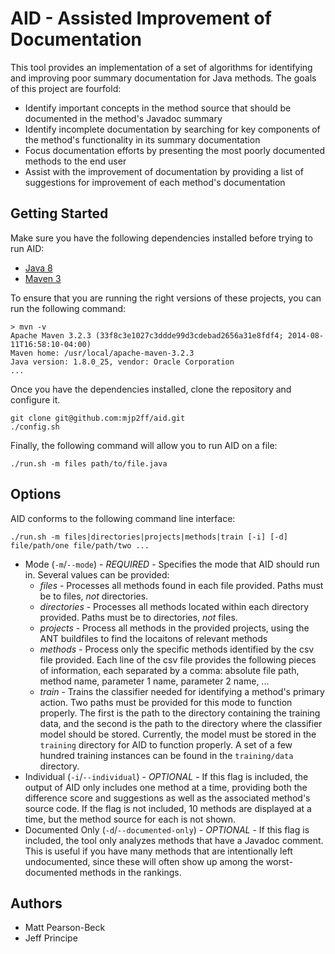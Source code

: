 # AID - Assisted Improvement of Documentation

This tool provides an implementation of a set of algorithms for identifying and improving poor summary documentation for Java methods. The goals of this project are fourfold:

* Identify important concepts in the method source that should be documented in the method's Javadoc summary
* Identify incomplete documentation by searching for key components of the method's functionality in its summary documentation
* Focus documentation efforts by presenting the most poorly documented methods to the end user
* Assist with the improvement of documentation by providing a list of suggestions for improvement of each method's documentation

## Getting Started

Make sure you have the following dependencies installed before trying to run AID:

* [Java 8](http://www.oracle.com/technetwork/java/javase/overview/java8-2100321.html)
* [Maven 3](http://maven.apache.org/download.cgi)

To ensure that you are running the right versions of these projects, you can run the following command:

```
> mvn -v
Apache Maven 3.2.3 (33f8c3e1027c3ddde99d3cdebad2656a31e8fdf4; 2014-08-11T16:58:10-04:00)
Maven home: /usr/local/apache-maven-3.2.3
Java version: 1.8.0_25, vendor: Oracle Corporation
...
```

Once you have the dependencies installed, clone the repository and configure it.

```
git clone git@github.com:mjp2ff/aid.git
./config.sh
```

Finally, the following command will allow you to run AID on a file:

```
./run.sh -m files path/to/file.java
```

## Options

AID conforms to the following command line interface:

```
./run.sh -m files|directories|projects|methods|train [-i] [-d] file/path/one file/path/two ...
```

* Mode (`-m`/`--mode`) - *REQUIRED* - Specifies the mode that AID should run in. Several values can be provided:
  * *files* - Processes all methods found in each file provided. Paths must be to files, *not* directories.
  * *directories* - Processes all methods located within each directory provided. Paths must be to directories, *not* files.
  * *projects* - Process all methods in the provided projects, using the ANT buildfiles to find the locaitons of relevant methods
  * *methods* - Process only the specific methods identified by the csv file provided. Each line of the csv file provides the following pieces of information, each separated by a comma: absolute file path, method name, parameter 1 name, parameter 2 name, ...
  * *train* - Trains the classifier needed for identifying a method's primary action. Two paths must be provided for this mode to function properly. The first is the path to the directory containing the training data, and the second is the path to the directory where the classifier model should be stored. Currently, the model must be stored in the `training` directory for AID to function properly. A set of a few hundred training instances can be found in the `training/data` directory.
* Individual (`-i`/`--individual`) - *OPTIONAL* - If this flag is included, the output of AID only includes one method at a time, providing both the difference score and suggestions as well as the associated method's source code. If the flag is not included, 10 methods are displayed at a time, but the method source for each is not shown.
* Documented Only (`-d`/`--documented-only`) - *OPTIONAL* - If this flag is included, the tool only analyzes methods that have a Javadoc comment. This is useful if you have many methods that are intentionally left undocumented, since these will often show up among the worst-documented methods in the rankings.

## Authors

* Matt Pearson-Beck
* Jeff Principe
